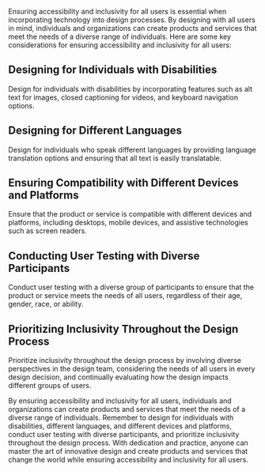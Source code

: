 
Ensuring accessibility and inclusivity for all users is essential when incorporating technology into design processes. By designing with all users in mind, individuals and organizations can create products and services that meet the needs of a diverse range of individuals. Here are some key considerations for ensuring accessibility and inclusivity for all users:

Designing for Individuals with Disabilities
-------------------------------------------

Design for individuals with disabilities by incorporating features such as alt text for images, closed captioning for videos, and keyboard navigation options.

Designing for Different Languages
---------------------------------

Design for individuals who speak different languages by providing language translation options and ensuring that all text is easily translatable.

Ensuring Compatibility with Different Devices and Platforms
-----------------------------------------------------------

Ensure that the product or service is compatible with different devices and platforms, including desktops, mobile devices, and assistive technologies such as screen readers.

Conducting User Testing with Diverse Participants
-------------------------------------------------

Conduct user testing with a diverse group of participants to ensure that the product or service meets the needs of all users, regardless of their age, gender, race, or ability.

Prioritizing Inclusivity Throughout the Design Process
------------------------------------------------------

Prioritize inclusivity throughout the design process by involving diverse perspectives in the design team, considering the needs of all users in every design decision, and continually evaluating how the design impacts different groups of users.

By ensuring accessibility and inclusivity for all users, individuals and organizations can create products and services that meet the needs of a diverse range of individuals. Remember to design for individuals with disabilities, different languages, and different devices and platforms, conduct user testing with diverse participants, and prioritize inclusivity throughout the design process. With dedication and practice, anyone can master the art of innovative design and create products and services that change the world while ensuring accessibility and inclusivity for all users.
